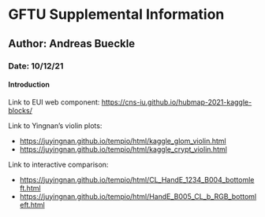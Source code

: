 # GFTU Supplemental Information

## Author: Andreas Bueckle

### Date: 10/12/21

#### Introduction

Link to EUI web component: https://cns-iu.github.io/hubmap-2021-kaggle-blocks/ 

Link to Yingnan’s violin plots: 
- https://juyingnan.github.io/tempio/html/kaggle_glom_violin.html 
- https://juyingnan.github.io/tempio/html/kaggle_crypt_violin.html 

Link to interactive comparison:
- https://juyingnan.github.io/tempio/html/CL_HandE_1234_B004_bottomleft.html
- https://juyingnan.github.io/tempio/html/HandE_B005_CL_b_RGB_bottomleft.html


